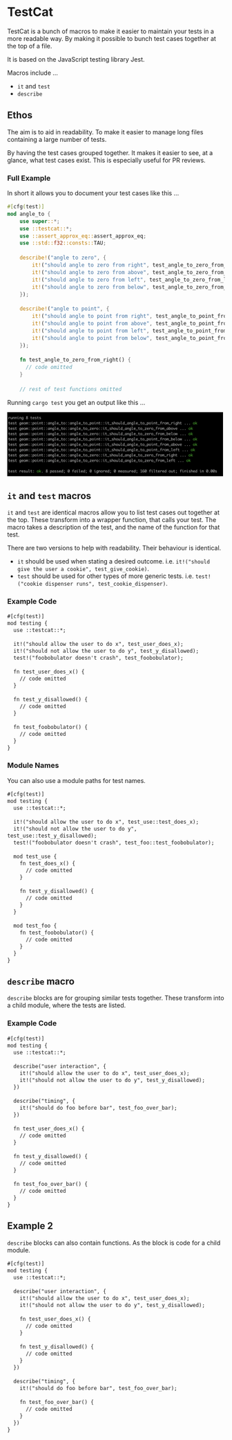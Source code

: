 # TestCat

TestCat is a bunch of macros to make it easier to maintain your tests
in a more readable way. By making it possible to bunch test cases
together at the top of a file.

It is based on the JavaScript testing library Jest.

Macros include ...

 * `it` and `test`
 * `describe`

## Ethos

The aim is to aid in readability. To make it easier to manage long files
containing a large number of tests.

By having the test cases grouped together. It makes it easier to see,
at a glance, what test cases exist. This is especially useful for PR reviews.

### Full Example

In short it allows you to document your test cases like this ...

```rust
#[cfg(test)]
mod angle_to {
    use super::*;
    use ::testcat::*;
    use ::assert_approx_eq::assert_approx_eq;
    use ::std::f32::consts::TAU;

    describe!("angle to zero", {
        it!("should angle to zero from right", test_angle_to_zero_from_right);
        it!("should angle to zero from above", test_angle_to_zero_from_above);
        it!("should angle to zero from left", test_angle_to_zero_from_left);
        it!("should angle to zero from below", test_angle_to_zero_from_below);
    });

    describe!("angle to point", {
        it!("should angle to point from right", test_angle_to_point_from_right);
        it!("should angle to point from above", test_angle_to_point_from_above);
        it!("should angle to point from left", test_angle_to_point_from_left);
        it!("should angle to point from below", test_angle_to_point_from_below);
    });

    fn test_angle_to_zero_from_right() {
      // code omitted
    }

    // rest of test functions omitted
```

Running `cargo test` you get an output like this ...

<img src="examples/test-angle-to-screenshot.png" alt="Example cargo test output" width="500" />

## `it` and `test` macros

`it` and `test` are identical macros allow you to list test cases out together at the top.
These transform into a wrapper function, that calls your test.
The macro takes a description of the test, and the name of the function for that test.

There are two versions to help with readability. Their behaviour is identical.

 * `it` should be used when stating a desired outcome. i.e. `it!("should give the user a cookie", test_give_cookie)`.
 * `test` should be used for other types of more generic tests. i.e. `test!("cookie dispenser runs", test_cookie_dispenser)`.

### Example Code

```
#[cfg(test)]
mod testing {
  use ::testcat::*;

  it!("should allow the user to do x", test_user_does_x);
  it!("should not allow the user to do y", test_y_disallowed);
  test!("foobobulator doesn't crash", test_foobobulator);

  fn test_user_does_x() {
    // code omitted
  }

  fn test_y_disallowed() {
    // code omitted
  }

  fn test_foobobulator() {
    // code omitted
  }
}
```

### Module Names

You can also use a module paths for test names.

```
#[cfg(test)]
mod testing {
  use ::testcat::*;

  it!("should allow the user to do x", test_use::test_does_x);
  it!("should not allow the user to do y", test_use::test_y_disallowed);
  test!("foobobulator doesn't crash", test_foo::test_foobobulator);

  mod test_use {
    fn test_does_x() {
      // code omitted
    }

    fn test_y_disallowed() {
      // code omitted
    }
  }

  mod test_foo {
    fn test_foobobulator() {
      // code omitted
    }
  }
}
```

## `describe` macro

`describe` blocks are for grouping similar tests together.
These transform into a child module, where the tests are listed.

### Example Code

```
#[cfg(test)]
mod testing {
  use ::testcat::*;

  describe("user interaction", {
    it!("should allow the user to do x", test_user_does_x);
    it!("should not allow the user to do y", test_y_disallowed);
  })

  describe("timing", {
    it!("should do foo before bar", test_foo_over_bar);
  })

  fn test_user_does_x() {
    // code omitted
  }

  fn test_y_disallowed() {
    // code omitted
  }

  fn test_foo_over_bar() {
    // code omitted
  }
}
```

## Example 2

`describe` blocks can also contain functions. As the block is code for a child module.

```
#[cfg(test)]
mod testing {
  use ::testcat::*;

  describe("user interaction", {
    it!("should allow the user to do x", test_user_does_x);
    it!("should not allow the user to do y", test_y_disallowed);

    fn test_user_does_x() {
      // code omitted
    }

    fn test_y_disallowed() {
      // code omitted
    }
  })

  describe("timing", {
    it!("should do foo before bar", test_foo_over_bar);

    fn test_foo_over_bar() {
      // code omitted
    }
  })
}
```
